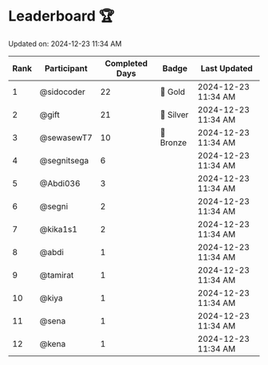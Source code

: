 # Leaderboard 🏆

Updated on: 2024-12-23 11:34 AM

| Rank | Participant       | Completed Days | Badge      | Last Updated         |
|------|-------------------|----------------|------------|----------------------|
| 1    | @sidocoder        | 22             | 🏅 Gold     | 2024-12-23 11:34 AM |
| 2    | @gift             | 21             | 🥈 Silver   | 2024-12-23 11:34 AM |
| 3    | @sewasewT7        | 10             | 🥉 Bronze   | 2024-12-23 11:34 AM |
| 4    | @segnitsega       | 6              |            | 2024-12-23 11:34 AM |
| 5    | @Abdi036          | 3              |            | 2024-12-23 11:34 AM |
| 6    | @segni            | 2              |            | 2024-12-23 11:34 AM |
| 7    | @kika1s1          | 2              |            | 2024-12-23 11:34 AM |
| 8    | @abdi             | 1              |            | 2024-12-23 11:34 AM |
| 9    | @tamirat          | 1              |            | 2024-12-23 11:34 AM |
| 10   | @kiya             | 1              |            | 2024-12-23 11:34 AM |
| 11   | @sena             | 1              |            | 2024-12-23 11:34 AM |
| 12   | @kena             | 1              |            | 2024-12-23 11:34 AM |
